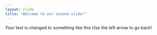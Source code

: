 ```yaml
---
layout: slide
title: "Welcome to our second slide!"
---
```

Your text is changed to something like this
Use the left arrow to go back!
